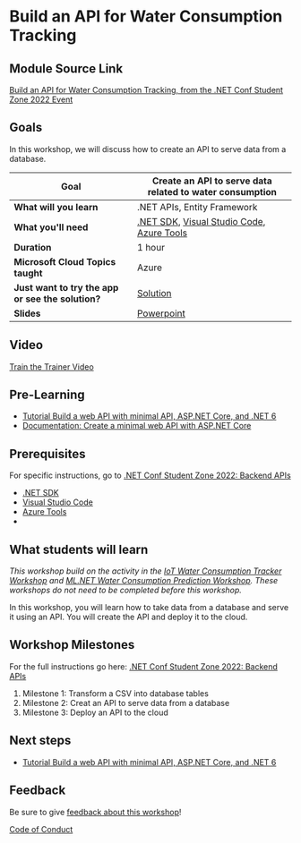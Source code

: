 # Build an API for Water Consumption Tracking

## Module Source Link

[Build an API for Water Consumption Tracking, from the .NET Conf Student Zone 2022 Event](https://github.com/microsoft/dotnetconf-studentzone/tree/main/Add%20a%20backend%20to%20your%20website)

## Goals

In this workshop, we will discuss how to create an API to serve data from a database.

| **Goal**              | Create an API to serve data related to water consumption                                    |
| ----------------------------- | --------------------------------------------------------------------- |
| **What will you learn**       | .NET APIs, Entity Framework                                        |
| **What you'll need**          | [.NET SDK](https://dotnet.microsoft.com/download/dotnet/6.0?WT.mc_id=academic-78652-leestott), [Visual Studio Code](https://code.visualstudio.com/), [Azure Tools](https://code.visualstudio.com/docs/azure/extensions)|
| **Duration**                  | 1 hour                                                                |
| **Microsoft Cloud Topics taught**                  | Azure                                                                |
| **Just want to try the app or see the solution?** | [Solution](solution)                          |
| **Slides** | [Powerpoint](slides.pdf) 
                         
## Video

[Train the Trainer Video](https://aka.ms/studentzone-apis)

## Pre-Learning

- [Tutorial Build a web API with minimal API, ASP.NET Core, and .NET 6](https://learn.microsoft.com/training/modules/build-web-api-minimal-api/?WT.mc_id=academic-78652-leestott)
- [Documentation: Create a minimal web API with ASP.NET Core](https://learn.microsoft.com/aspnet/core/tutorials/min-web-api?view=aspnetcore-6.0&tabs=visual-studio?WT.mc_id=academic-78652-leestott)

## Prerequisites
For specific instructions, go to [.NET Conf Student Zone 2022: Backend APIs](https://github.com/microsoft/dotnetconf-studentzone/blob/main/Add%20a%20backend%20to%20your%20website/README.md)

- [.NET SDK](https://dotnet.microsoft.com/download/dotnet/6.0?WT.mc_id=academic-78652-leestott)
- [Visual Studio Code](https://code.visualstudio.com/)
- [Azure Tools](https://code.visualstudio.com/docs/azure/extensions)
- 
## What students will learn

*This workshop build on the activity in the [IoT Water Consumption Tracker Workshop](../track-water-consumption-iot-dotnet/) and [ML.NET Water Consumption Prediction Workshop](../ml-dotnet-water-tracker/). These workshops do not need to be completed before this workshop.*

In this workshop, you will learn how to take data from a database and serve it using an API. You will create the API and deploy it to the cloud.

## Workshop Milestones

For the full instructions go here: [.NET Conf Student Zone 2022: Backend APIs](https://github.com/microsoft/dotnetconf-studentzone/blob/main/Add%20a%20backend%20to%20your%20website/README.md)

   1. Milestone 1: Transform a CSV into database tables
   2. Milestone 2: Creat an API to serve data from a database
   3. Milestone 3: Deploy an API to the cloud

## Next steps

- [Tutorial Build a web API with minimal API, ASP.NET Core, and .NET 6](https://learn.microsoft.com/training/modules/build-web-api-minimal-api/?WT.mc_id=academic-78652-leestott)


## Feedback

Be sure to give [feedback about this workshop](https://forms.office.com/r/MdhJWMZthR)!

[Code of Conduct](../CODE_OF_CONDUCT.md)

